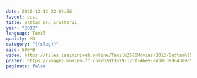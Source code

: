```yaml
---
date: 2020-12-13 22:05:56
layout: post
title: Sattam Oru Iruttarai
year: "2012"
language: Tamil
quality: HD
category: "{{slug}}"
size: 500MB
video: https://files.isaiminiweb.online/Tamil%2520Movies/2012/Sattam%2520Oru%2520Iruttarai%2520(2012)?rootId=0AHf2pL07ONScUk9PVA
poster: https://images.moviebuff.com/b2df1829-12cf-46e9-ad3d-399643e9d95d?w=600
paginate: false
---
```

